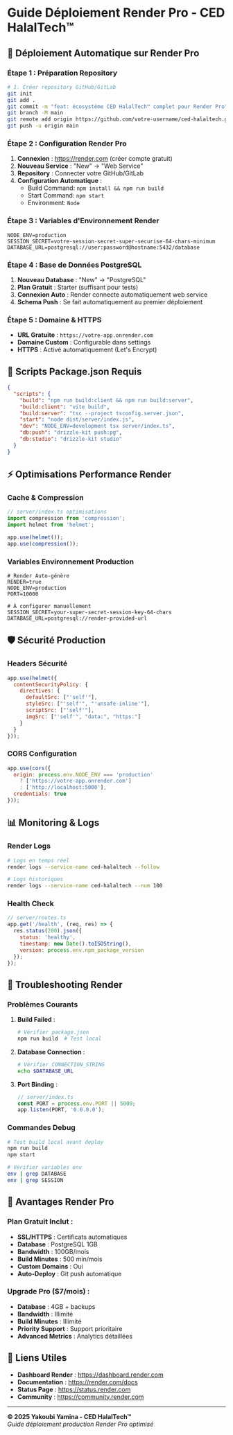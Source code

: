 # Guide Déploiement Render Pro - CED HalalTech™

## 🚀 Déploiement Automatique sur Render Pro

### Étape 1 : Préparation Repository
```bash
# 1. Créer repository GitHub/GitLab
git init
git add .
git commit -m "feat: écosystème CED HalalTech™ complet pour Render Pro"
git branch -M main
git remote add origin https://github.com/votre-username/ced-halaltech.git
git push -u origin main
```

### Étape 2 : Configuration Render Pro
1. **Connexion** : https://render.com (créer compte gratuit)
2. **Nouveau Service** : "New" → "Web Service"
3. **Repository** : Connecter votre GitHub/GitLab
4. **Configuration Automatique** :
   - Build Command: `npm install && npm run build`
   - Start Command: `npm start`
   - Environment: `Node`

### Étape 3 : Variables d'Environnement Render
```env
NODE_ENV=production
SESSION_SECRET=votre-session-secret-super-securise-64-chars-minimum
DATABASE_URL=postgresql://user:password@hostname:5432/database
```

### Étape 4 : Base de Données PostgreSQL
1. **Nouveau Database** : "New" → "PostgreSQL"
2. **Plan Gratuit** : Starter (suffisant pour tests)
3. **Connexion Auto** : Render connecte automatiquement web service
4. **Schema Push** : Se fait automatiquement au premier déploiement

### Étape 5 : Domaine & HTTPS
- **URL Gratuite** : `https://votre-app.onrender.com`
- **Domaine Custom** : Configurable dans settings
- **HTTPS** : Activé automatiquement (Let's Encrypt)

## 🔧 Scripts Package.json Requis

```json
{
  "scripts": {
    "build": "npm run build:client && npm run build:server",
    "build:client": "vite build",
    "build:server": "tsc --project tsconfig.server.json",
    "start": "node dist/server/index.js",
    "dev": "NODE_ENV=development tsx server/index.ts",
    "db:push": "drizzle-kit push:pg",
    "db:studio": "drizzle-kit studio"
  }
}
```

## ⚡ Optimisations Performance Render

### Cache & Compression
```javascript
// server/index.ts optimisations
import compression from 'compression';
import helmet from 'helmet';

app.use(helmet());
app.use(compression());
```

### Variables Environnement Production
```env
# Render Auto-génère
RENDER=true
NODE_ENV=production
PORT=10000

# À configurer manuellement
SESSION_SECRET=your-super-secret-session-key-64-chars
DATABASE_URL=postgresql://render-provided-url
```

## 🛡️ Sécurité Production

### Headers Sécurité
```javascript
app.use(helmet({
  contentSecurityPolicy: {
    directives: {
      defaultSrc: ["'self'"],
      styleSrc: ["'self'", "'unsafe-inline'"],
      scriptSrc: ["'self'"],
      imgSrc: ["'self'", "data:", "https:"]
    }
  }
}));
```

### CORS Configuration
```javascript
app.use(cors({
  origin: process.env.NODE_ENV === 'production' 
    ? ['https://votre-app.onrender.com']
    : ['http://localhost:5000'],
  credentials: true
}));
```

## 📊 Monitoring & Logs

### Render Logs
```bash
# Logs en temps réel
render logs --service-name ced-halaltech --follow

# Logs historiques
render logs --service-name ced-halaltech --num 100
```

### Health Check
```javascript
// server/routes.ts
app.get('/health', (req, res) => {
  res.status(200).json({
    status: 'healthy',
    timestamp: new Date().toISOString(),
    version: process.env.npm_package_version
  });
});
```

## 🚨 Troubleshooting Render

### Problèmes Courants

1. **Build Failed** :
   ```bash
   # Vérifier package.json
   npm run build  # Test local
   ```

2. **Database Connection** :
   ```bash
   # Vérifier CONNECTION_STRING
   echo $DATABASE_URL
   ```

3. **Port Binding** :
   ```javascript
   // server/index.ts
   const PORT = process.env.PORT || 5000;
   app.listen(PORT, '0.0.0.0');
   ```

### Commandes Debug
```bash
# Test build local avant deploy
npm run build
npm start

# Vérifier variables env
env | grep DATABASE
env | grep SESSION
```

## 🌟 Avantages Render Pro

### Plan Gratuit Inclut :
- **SSL/HTTPS** : Certificats automatiques
- **Database** : PostgreSQL 1GB
- **Bandwidth** : 100GB/mois
- **Build Minutes** : 500 min/mois
- **Custom Domains** : Oui
- **Auto-Deploy** : Git push automatique

### Upgrade Pro ($7/mois) :
- **Database** : 4GB + backups
- **Bandwidth** : Illimité
- **Build Minutes** : Illimité
- **Priority Support** : Support prioritaire
- **Advanced Metrics** : Analytics détaillées

## 🔗 Liens Utiles

- **Dashboard Render** : https://dashboard.render.com
- **Documentation** : https://render.com/docs
- **Status Page** : https://status.render.com
- **Community** : https://community.render.com

---

**© 2025 Yakoubi Yamina - CED HalalTech™**  
*Guide déploiement production Render Pro optimisé*
